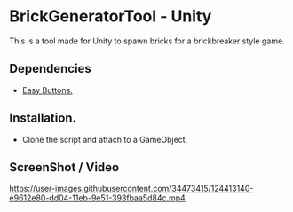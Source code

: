 # BrickGeneratorTool - Unity

This is a tool made for Unity to spawn bricks for a brickbreaker style game.

## Dependencies
 - [Easy Buttons.](https://github.com/madsbangh/EasyButtons) 

## Installation.
 - Clone the script and attach to a GameObject.

## ScreenShot / Video

https://user-images.githubusercontent.com/34473415/124413140-e9612e80-dd04-11eb-9e51-393fbaa5d84c.mp4



